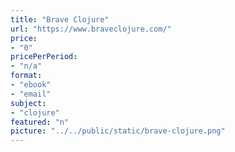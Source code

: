 ```yaml
---
title: "Brave Clojure"
url: "https://www.braveclojure.com/"
price: 
- "0"
pricePerPeriod: 
- "n/a"
format: 
- "ebook"
- "email"
subject: 
- "clojure"
featured: "n"
picture: "../../public/static/brave-clojure.png"
---
```

